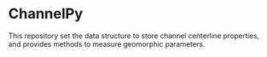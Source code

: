 # ChannelPy
This repository set the data structure to store channel centerline properties, and provides methods to measure geomorphic parameters.
